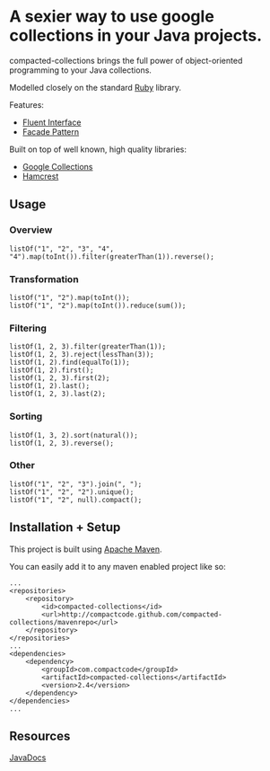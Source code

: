 # A sexier way to use google collections in your Java projects.

compacted-collections brings the full power of object-oriented programming to your Java collections.

Modelled closely on the standard [Ruby](http://ruby-doc.org/core/classes/Array.html) library.

Features:

* [Fluent Interface](http://en.wikipedia.org/wiki/Fluent_interface)
* [Facade Pattern](http://en.wikipedia.org/wiki/Facade_pattern)

Built on top of well known, high quality libraries:

* [Google Collections](http://code.google.com/p/google-collections/)
* [Hamcrest](http://code.google.com/p/hamcrest/)

## Usage

### Overview

	listOf("1", "2", "3", "4", "4").map(toInt()).filter(greaterThan(1)).reverse();
	
### Transformation

	listOf("1", "2").map(toInt());
	listOf("1", "2").map(toInt()).reduce(sum());
	
### Filtering

	listOf(1, 2, 3).filter(greaterThan(1));
	listOf(1, 2, 3).reject(lessThan(3));
	listOf(1, 2).find(equalTo(1)); 
	listOf(1, 2).first();
	listOf(1, 2, 3).first(2); 
	listOf(1, 2).last();
	listOf(1, 2, 3).last(2); 
	
### Sorting

	listOf(1, 3, 2).sort(natural());
	listOf(1, 2, 3).reverse();
	
### Other

    listOf("1", "2", "3").join(", ");
	listOf("1", "2", "2").unique();
	listOf("1", "2", null).compact();

## Installation + Setup

This project is built using [Apache Maven](http://maven.apache.org/).

You can easily add it to any maven enabled project like so:

	...
	<repositories>
		<repository>
			<id>compacted-collections</id>
			<url>http://compactcode.github.com/compacted-collections/mavenrepo</url>
		</repository>
	</repositories>
	...
	<dependencies>
		<dependency>
			<groupId>com.compactcode</groupId>
			<artifactId>compacted-collections</artifactId>
			<version>2.4</version>
		</dependency>
	</dependencies>
	...

## Resources

[JavaDocs](http://compactcode.github.com/compacted-collections/apidocs/2.4)